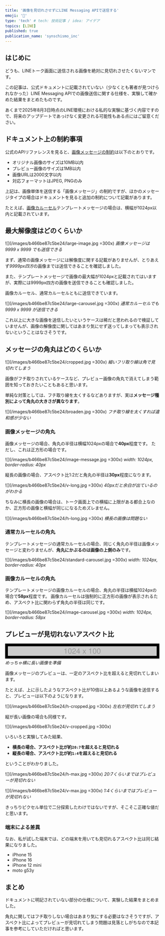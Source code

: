 ```yaml
---
title: '画像を見切れさせずにLINE Messaging APIで送信する'
emoji: '🌴'
type: 'tech' # tech: 技術記事 / idea: アイデア
topics: [LINE]
published: true
publication_name: 'synschismo_inc'
---
```


## はじめに

どうも、LINEトーク画面に送信される画像を絶対に見切れさせたくないマンです。

この記事は、公式ドキュメントに記載されていない（少なくとも著者が見つけられなかった）LINE Messaging APIでの画像送信に関する仕様を、実験して確かめた結果をまとめたものです。

あくまで2025年8月3日時点のLINE環境における私的な実験に基づく内容ですので、将来のアップデートであっけなく変更される可能性もある点にはご留意ください。

## ドキュメント上の制約事項

公式のAPIリファレンスを見ると、[画像メッセージの制約][0]は以下のとおりです。

[0]: https://developers.line.biz/ja/reference/messaging-api/#image-message

- オリジナル画像のサイズは10MB以内
- プレビュー画像のサイズは1MB以内
- 画像URLは2000文字以内
- 対応フォーマットはJPEG, PNGのみ

上記は、画像単体を送信する「画像メッセージ」の制約ですが、ほかのメッセージタイプの場合はドキュメントを見ると追加の制約について記載があります。

たとえば、[画像カルーセル][1]テンプレートメッセージの場合は、横幅が1024px以内と記載されています。

[1]: https://developers.line.biz/ja/reference/messaging-api/#column-object-for-image-carousel

## 最大解像度はどのくらいか

![](/images/b466be87c5be24/large-image.jpg =300x)
_画像メッセージは 9999 x 9999 でも送信できる_

まず、通常の画像メッセージには解像度に関する記載がありませんが、とりあえず*9999px四方*の画像までは送信できることを確認しました。

また、テンプレートメッセージで画像の最大幅が1024pxと記載されてはいますが、実際には9999px四方の画像を送信できることも確認しました。

画像カルーセル、通常カルーセルともに送信できています。

![](/images/b466be87c5be24/large-carousel.jpg =300x)
_通常カルーセルでも 9999 x 9999 が送信できる_

これ以上に大きな画像を送信したいというケースは稀だと思われるので検証していませんが、画像の解像度に関してはあまり気にせず送ってしまっても表示されないということはなさそうです。

## メッセージの角丸はどのくらいか

![](/images/b466be87c5be24/cropped.jpg =300x)
_細いフリ取り線は角で見切れてしまう_

画像がフチ取りされているケースなど、プレビュー画像の角丸で消えてしまう範囲を知っておきたいこともあると思います。

単純な対策としては、フチ取り線を太くするなどありますが、実は**メッセージ種別によって角丸の大きさが異なります**。

![](/images/b466be87c5be24/broaden.jpg =300x)
_フチ取り線を太くすれば違和感が少ない_

### 画像メッセージの角丸

画像メッセージの場合、角丸の半径は横幅1024pxの場合で**40px**程度です。
ただし、これは正方形の場合です。

![](/images/b466be87c5be24/image-message.jpg =300x)
_width: 1024px, border-radius: 40px_

縦長の画像の場合、アスペクト比1:2だと角丸の半径は**30px**程度になります。

![](/images/b466be87c5be24/v-long.jpg =300x)
_40pxだと余白が出ているのがわかる_

ちなみに横長の画像の場合は、トーク画面上での横幅に上限がある都合上なのか、正方形の画像と横幅が同じになるためズレません。

![](/images/b466be87c5be24/h-long.jpg =300x)
_横長の画像は問題ない_

### 通常カルーセルの角丸

テンプレートメッセージの通常カルーセルの場合、同じく角丸の半径は画像メッセージと変わりませんが、**角丸にかぶるのは画像の上側のみ**です。

![](/images/b466be87c5be24/standard-carousel.jpg =300x)
_width: 1024px, border-radius: 40px_

### 画像カルーセルの角丸

テンプレートメッセージの画像カルーセルの場合、角丸の半径は横幅1024pxの場合で**58px**程度です。
画像カルーセルは強制的に正方形の画像が表示されるため、アスペクト比に関わらず角丸の半径は同じです。

![](/images/b466be87c5be24/image-carousel.jpg =300x)
_width: 1024px, border-radius: 58px_

## プレビューが見切れないアスペクト比

![](/images/b466be87c5be24/super-h-long.png)
_めっちゃ横に長い画像を準備_

画像メッセージのプレビューは、一定のアスペクト比を超えると見切れてしまいます。

たとえば、上に示したようなアスペクト比が10倍以上あるような画像を送信すると、プレビューは以下のようになります。

![](/images/b466be87c5be24/h-cropped.jpg =300x)
_左右が見切れてしまう_

縦が長い画像の場合も同様です。

![](/images/b466be87c5be24/v-cropped.jpg =300x)

いろいろと実験してみた結果、

- **横長の場合、アスペクト比が約`20:7`を超えると見切れる**
- **縦長の場合、アスペクト比が約`1:4`を超えると見切れる**

ということがわかりました。

![](/images/b466be87c5be24/h-max.jpg =300x)
_20:7くらいまではプレビューが見切れない_

![](/images/b466be87c5be24/v-max.jpg =300x)
_1:4くらいまではプレビューが見切れない_

きっちりピクセル単位で二分探索したわけではないですが、そこそこ正確な値だと思います。

### 端末による差異

なお、私が試した端末では、どの端末を用いても見切れるアスペクト比は同じ結果になりました。

- iPhone 15
- iPhone 16
- iPhone 12 mini
- moto g53y

## まとめ

ドキュメントに明記されていない部分の仕様について、実験した結果をまとめました。

角丸に関してはフチ取りしない場合はあまり気にする必要はなさそうですが、アスペクト比によってプレビューが見切れてしまう問題は見落としがちなので本記事を参考にしていただければと思います。
